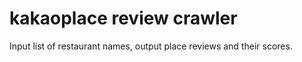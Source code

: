 # kakaoplace review crawler
 Input list of restaurant names, output place reviews and their scores.
